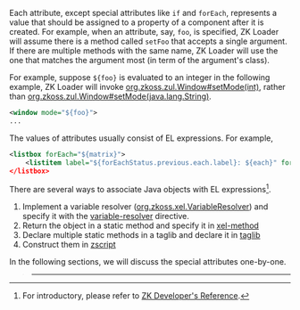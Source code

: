 Each attribute, except special attributes like `if` and `forEach`,
represents a value that should be assigned to a property of a component
after it is created. For example, when an attribute, say, `foo`, is
specified, ZK Loader will assume there is a method called `setFoo` that
accepts a single argument. If there are multiple methods with the same
name, ZK Loader will use the one that matches the argument most (in term
of the argument's class).

For example, suppose `${foo}` is evaluated to an integer in the
following example, ZK Loader will invoke
[org.zkoss.zul.Window#setMode(int)](https://www.zkoss.org/javadoc/latest/zk/org/zkoss/zul/Window.html#setMode(int)), rather
than
[org.zkoss.zul.Window#setMode(java.lang.String)](https://www.zkoss.org/javadoc/latest/zk/org/zkoss/zul/Window.html#setMode(java.lang.String)).

```xml
<window mode="${foo}">
...
```

The values of attributes usually consist of EL expressions. For example,

```xml
<listbox forEach="${matrix}">
    <listitem label="${forEachStatus.previous.each.label}: ${each}" forEach=${each.items}/> <!-- nested-->
</listbox>
```

There are several ways to associate Java objects with EL
expressions[^1].

1.  Implement a variable resolver
    ([org.zkoss.xel.VariableResolver](https://www.zkoss.org/javadoc/latest/zk/org/zkoss/xel/VariableResolver.html))
    and specify it with the
    [variable-resolver](zuml_ref/ZUML/Processing_Instructions/variable-resolver)
    directive.
2.  Return the object in a static method and specify it in
    [xel-method](zuml_ref/ZUML/Processing_Instructions/xel-method)
3.  Declare multiple static methods in a taglib and declare it in
    [taglib](zuml_ref/ZUML/Processing_Instructions/taglib)
4.  Construct them in
    [zscript](zuml_ref/ZUML/Elements/zscript)

In the following sections, we will discuss the special attributes
one-by-one.

> ------------------------------------------------------------------------
>
> <references/>

[^1]: For introductory, please refer to [ZK Developer's Reference]({{site.baseurl}}/zk_dev_ref/ui_composing/el_expressions).
